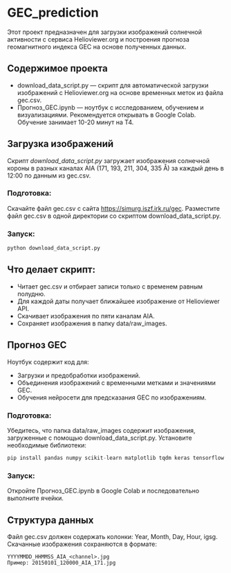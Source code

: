 # GEC_prediction
Этот проект предназначен для загрузки изображений солнечной активности с сервиса Helioviewer.org и построения прогноза геомагнитного индекса GEC на основе полученных данных.

## Содержимое проекта
* download_data_script.py — скрипт для автоматической загрузки изображений с Helioviewer.org на основе временных меток из файла gec.csv.
* Прогноз_GEC.ipynb — ноутбук с исследованием, обучением и визуализациями. Рекомендуется открывать в Google Colab. Обучение занимает 10-20 минут на T4.

## Загрузка изображений
Скрипт _download_data_script.py_ загружает изображения солнечной короны в разных каналах AIA (171, 193, 211, 304, 335 Å) за каждый день в 12:00 по данным из gec.csv.

### Подготовка:
Скачайте файл gec.csv с сайта https://simurg.iszf.irk.ru/gec.
Разместите файл gec.csv в одной директории со скриптом download_data_script.py.

### Запуск:
```python
python download_data_script.py
```

## Что делает скрипт:
* Читает gec.csv и отбирает записи только с временем равным полудню.
* Для каждой даты получает ближайшее изображение от Helioviewer API.
* Скачивает изображения по пяти каналам AIA.
* Сохраняет изображения в папку data/raw_images.

## Прогноз GEC
Ноутбук содержит код для:
* Загрузки и предобработки изображений.
* Объединения изображений с временными метками и значениями GEC.
* Обучения нейросети для предсказания GEC по изображениям.

### Подготовка:
Убедитесь, что папка data/raw_images содержит изображения, загруженные с помощью download_data_script.py.
Установите необходимые библиотеки:
```python
pip install pandas numpy scikit-learn matplotlib tqdm keras tensorflow
```

### Запуск:
Откройте Прогноз_GEC.ipynb в Google Colab и последовательно выполните ячейки.

## Структура данных
Файл gec.csv должен содержать колонки: Year, Month, Day, Hour, igsg.
Скачанные изображения сохраняются в формате:
```
YYYYMMDD_HHMMSS_AIA_<channel>.jpg
Пример: 20150101_120000_AIA_171.jpg
```
